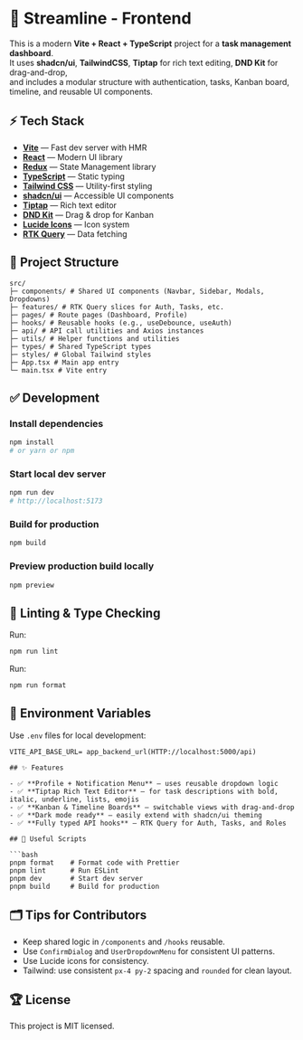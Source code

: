 # 💠 Streamline - Frontend

This is a modern **Vite + React + TypeScript** project for a **task management dashboard**.  
It uses **shadcn/ui**, **TailwindCSS**, **Tiptap** for rich text editing, **DND Kit** for drag-and-drop,  
and includes a modular structure with authentication, tasks, Kanban board, timeline, and reusable UI components.

## ⚡️ Tech Stack

- **[Vite](https://vitejs.dev/)** — Fast dev server with HMR
- **[React](https://react.dev/)** — Modern UI library
- **[Redux](https://redux-toolkit.js.org/)** — State Management library
- **[TypeScript](https://www.typescriptlang.org/)** — Static typing
- **[Tailwind CSS](https://tailwindcss.com/)** — Utility-first styling
- **[shadcn/ui](https://ui.shadcn.com/)** — Accessible UI components
- **[Tiptap](https://tiptap.dev/)** — Rich text editor
- **[DND Kit](https://dndkit.com/)** — Drag & drop for Kanban
- **[Lucide Icons](https://lucide.dev/)** — Icon system
- **[RTK Query](https://redux-toolkit.js.org/rtk-query/overview)** — Data fetching

## 📂 Project Structure

```
src/
├─ components/ # Shared UI components (Navbar, Sidebar, Modals, Dropdowns)
├─ features/ # RTK Query slices for Auth, Tasks, etc.
├─ pages/ # Route pages (Dashboard, Profile)
├─ hooks/ # Reusable hooks (e.g., useDebounce, useAuth)
├─ api/ # API call utilities and Axios instances
├─ utils/ # Helper functions and utilities
├─ types/ # Shared TypeScript types
├─ styles/ # Global Tailwind styles
├─ App.tsx # Main app entry
└─ main.tsx # Vite entry
```

## ✅ Development

### Install dependencies

```bash
npm install
# or yarn or npm
```

### Start local dev server

```bash
npm run dev
# http://localhost:5173
```

### Build for production

```bash
npm build
```

### Preview production build locally

```bash
npm preview
```

## 🧹 Linting & Type Checking

Run:
```bash
npm run lint
```

Run:
```bash
npm run format
```

## 🌱 Environment Variables

Use `.env` files for local development:

```env
VITE_API_BASE_URL= app_backend_url(HTTP://localhost:5000/api)

## ✨ Features

- ✅ **Profile + Notification Menu** — uses reusable dropdown logic
- ✅ **Tiptap Rich Text Editor** — for task descriptions with bold, italic, underline, lists, emojis
- ✅ **Kanban & Timeline Boards** — switchable views with drag-and-drop
- ✅ **Dark mode ready** — easily extend with shadcn/ui theming
- ✅ **Fully typed API hooks** — RTK Query for Auth, Tasks, and Roles

## 🔗 Useful Scripts

```bash
pnpm format    # Format code with Prettier
pnpm lint      # Run ESLint
pnpm dev       # Start dev server
pnpm build     # Build for production
```

## 🗂️ Tips for Contributors

- Keep shared logic in `/components` and `/hooks` reusable.
- Use `ConfirmDialog` and `UserDropdownMenu` for consistent UI patterns.
- Use Lucide icons for consistency.
- Tailwind: use consistent `px-4 py-2` spacing and `rounded` for clean layout.

## 🏆 License

This project is MIT licensed.
